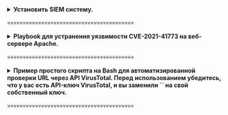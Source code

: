 
<details>
<summary><b>Установить SIEM систему.</b></summary>
## Выбрана система Wazuh.
### Установка Wazuh на Ubuntu 22.04.
**Прежде всего, обязательно обновите систему.**

```bash
sudo apt update
```

**Загрузите и запустите помощник установки Wazuh.**

```bash
curl -sO https://packages.wazuh.com/4.7/wazuh-install.sh && sudo bash ./wazuh-install.sh -a
```

**Как только помощник завершит установку, в выходных данных будут показаны учетные данные для доступа и сообщение, подтверждающее, что установка прошла успешно.**

```bash
INFO: --- Summary ---
INFO: You can access the web interface https://<wazuh-dashboard-ip>
    User: admin
    Password: <ADMIN_PASSWORD>
INFO: Installation finished.
```

**Вы можете найти пароли для всех пользователей индексатора Wazuh и Wazuh API в файле wazuh-passwords.txt внутри wazuh-install-files.tar. Чтобы их распечатать, выполните следующую команду:**

```bash
sudo tar -O -xvf wazuh-install-files.tar wazuh-install-files/wazuh-passwords.txt
```

**Установленные Wazuh agent на платформах Linux и Windows.**
![img](/Project/img/installAgent.png)

**Сборка логов Wazuh agent на платформах Linux.**
![img](/Project/img/linux.png)

**Сборка логов Wazuh agent на платформах Windows.**
![img](/Project/img/Win.png)

</details>

💀💀💀💀💀💀💀💀💀💀💀💀💀💀💀💀💀💀💀💀💀💀💀💀💀💀💀💀💀💀💀💀💀💀💀💀💀💀💀💀💀

<details>
<summary><b>Playbook для устранения уязвимости CVE-2021-41773 на веб-сервере Apache.</b></summary>

#### 1. **Описание уязвимости**
CVE-2021-41773 — это уязвимость, связанная с путевым обходом (Path Traversal) и раскрытием файловой системы на серверах, работающих с Apache HTTP Server версии 2.4.49. Она позволяет злоумышленникам получить доступ к файлам, находящимся за пределами корневого каталога веб-сервера, при определённых конфигурациях. При активированном параметре "require all denied" в конфигурации злоумышленник может использовать специально сформированные запросы для обхода ограничений доступа и чтения конфиденциальных файлов.

#### 2. **Цель**
Обновить уязвимую версию веб-сервера Apache до безопасной версии, а также убедиться, что конфигурация сервера надёжно защищена от подобных атак.

#### 3. **План действий**

##### 3.1. **Проверка текущей версии веб-сервера Apache**
1. Подключитесь к серверу с правами администратора.
2. Выполните команду для проверки версии Apache:
   ```bash
   apachectl -v
   ```
   Либо:
   ```bash
   httpd -v
   ```
3. Если версия Apache — 2.4.49, сервер уязвим к CVE-2021-41773. Если версия 2.4.50, также следует провести обновление, так как эта версия уязвима к другой уязвимости (CVE-2021-42013).

##### 3.2. **Резервное копирование конфигураций**
1. Сделайте резервную копию конфигурационных файлов Apache, чтобы избежать потери данных при обновлении:
   ```bash
   cp /etc/httpd/conf/httpd.conf /etc/httpd/conf/httpd.conf.bak
   cp -r /etc/httpd/conf.d/ /etc/httpd/conf.d.bak/
   ```

##### 3.3. **Обновление Apache**
1. Обновите Apache до версии 2.4.51 или более новой (в которой устранена уязвимость CVE-2021-41773):
   - Для серверов на базе **Debian/Ubuntu**:
     ```bash
     sudo apt update
     sudo apt install apache2
     ```
   - Для серверов на базе **CentOS/RHEL**:
     ```bash
     sudo yum update httpd
     ```

2. После обновления проверьте новую версию Apache:
   ```bash
   apachectl -v
   ```

##### 3.4. **Проверка конфигурации безопасности**
1. Откройте конфигурационный файл Apache:
   ```bash
   sudo nano /etc/httpd/conf/httpd.conf
   ```
   или
   ```bash
   sudo nano /etc/apache2/apache2.conf
   ```
2. Убедитесь, что в конфигурации правильно настроены директивы безопасности:
   - Убедитесь, что в разделе конфигурации ваших директорий присутствуют следующие строки:
     ```apache
     <Directory />
         Require all denied
     </Directory>
     ```
   - Проверьте, что директивы `Options` и `AllowOverride` настроены корректно для предотвращения возможности злоупотребления пользовательскими запросами.
   
3. Перезапустите Apache для применения изменений:
   - Для **Debian/Ubuntu**:
     ```bash
     sudo systemctl restart apache2
     ```
   - Для **CentOS/RHEL**:
     ```bash
     sudo systemctl restart httpd
     ```

##### 3.5. **Проверка устранения уязвимости**
1. Проверьте, что уязвимость закрыта, используя специализированные инструменты для сканирования уязвимостей, такие как **Nmap** с соответствующими скриптами или **Nessus**.
2. Если у вас есть возможность, выполните тестирование на наличие уязвимости CVE-2021-41773 вручную, сформировав запрос типа:
   ```
   http://<server_ip>/?/../../../../../../etc/passwd
   ```
   Если запрос возвращает ошибку 403 или 404, это означает, что сервер защищён.

##### 3.6. **Мониторинг и логирование**
1. Включите и настройте ведение логов для мониторинга подозрительных запросов:
   - Убедитесь, что директива `LogLevel` установлена в `warn` или выше:
     ```apache
     LogLevel warn
     ```
   - Проверьте файлы журналов для выявления попыток эксплуатации уязвимости:
     ```bash
     tail -f /var/log/httpd/access_log /var/log/httpd/error_log
     ```

##### 3.7. **Заключительные действия**
1. Оповестите команду IT и SOC о завершении обновления и устранении уязвимости.
2. Внесите изменения в документацию о конфигурации сервера и проведённых обновлениях.

#### 4. **Важные замечания**
- CVE-2021-41773 также была исправлена в версии Apache 2.4.51 и выше, поэтому рекомендуется всегда использовать актуальные версии серверного ПО.
- Важно регулярно обновлять серверное ПО и следить за публикациями о новых уязвимостях.
- Проверяйте конфигурацию безопасности веб-сервера после каждого обновления или изменения конфигурационных файлов.

#### 5. **Последующие действия и улучшения безопасности**

После устранения уязвимости CVE-2021-41773, рекомендуется провести следующие шаги для повышения общей безопасности веб-сервера и предотвращения подобных инцидентов в будущем.

##### 5.1. **Обновление системы и компонентов**
1. Убедитесь, что все установленные пакеты и зависимости на сервере обновлены до последних стабильных версий для устранения других возможных уязвимостей:
   - На **Debian/Ubuntu**:
     ```bash
     sudo apt update && sudo apt upgrade
     ```
   - На **CentOS/RHEL**:
     ```bash
     sudo yum update
     ```

2. Отключите или удалите ненужные модули Apache, которые могут представлять дополнительную поверхность для атак. Например, если не используется CGI, отключите его:
   ```bash
   sudo a2dismod cgi
   ```

##### 5.2. **Ограничение доступа к конфиденциальным файлам**
1. Убедитесь, что важные системные файлы (например, `/etc/passwd`, конфигурационные файлы с паролями) недоступны через веб-сервер. Это можно сделать, добавив соответствующие правила в конфигурацию:
   - Для CentOS/RHEL:
     ```apache
     <FilesMatch "^\.ht">
         Require all denied
     </FilesMatch>
     ```
   - Для Ubuntu/Debian:
     ```apache
     <Files ~ "^\.ht">
         Require all denied
     </Files>
     ```

##### 5.3. **Усиление конфигурации Apache**
1. Активируйте модули безопасности такие как `mod_security` и `mod_evasive` для защиты от атак типа SQL-инъекций, XSS, brute-force и DoS:
   - Установка на **Debian/Ubuntu**:
     ```bash
     sudo apt install libapache2-mod-security2 libapache2-mod-evasive
     ```
   - Установка на **CentOS/RHEL**:
     ```bash
     sudo yum install mod_security mod_evasive
     ```

2. Настройте файлы конфигурации вышеупомянутых модулей для повышения уровня защиты:
   - Добавьте в конфигурацию правила для блокировки вредоносных запросов и ограничьте частоту запросов от одного IP-адреса.

##### 5.4. **Настройка HTTPS**
1. Убедитесь, что сервер использует безопасные протоколы и шифры для передачи данных по HTTPS. Если HTTPS не настроен, настройте его с помощью **Let`s Encrypt**:
   
   ```bash
   sudo apt install certbot python3-certbot-apache
   sudo certbot --apache
   ```

2. Обновите конфигурацию SSL для использования современных протоколов (например, TLS 1.2 и 1.3) и отключения устаревших версий, таких как SSLv3 и TLS 1.0:
   ```apache
   SSLProtocol All -SSLv2 -SSLv3 -TLSv1 -TLSv1.1
   SSLCipherSuite HIGH:!aNULL:!MD5
   ```

##### 5.5. **Регулярные аудиты безопасности**
1. Регулярно проводите внутренние и внешние аудиты безопасности веб-сервера. Используйте инструменты для анализа конфигурации и поиска уязвимостей:
   - **Nessus** для периодического сканирования на уязвимости.
   - **Qualys** для оценки безопасности конфигурации веб-приложений.
   - **OWASP ZAP** или **Burp Suite** для анализа на наличие уязвимостей в веб-приложении.

2. Настройте автоматическое оповещение о новых уязвимостях в используемых версиях ПО, подписавшись на рассылки безопасности (например, от Apache и Linux-дистрибутивов).

##### 5.6. **Обучение и повышение осведомлённости**
1. Организуйте внутреннее обучение для членов команды IT и SOC о методах выявления и устранения подобных уязвимостей.
2. Разработайте и внедрите процедуры быстрого реагирования на инциденты, связанные с уязвимостями веб-серверов.

#### 6. **Заключение**
Устранение уязвимости CVE-2021-41773 — это важный шаг в защите вашего веб-сервера Apache. Однако важно понимать, что безопасность — это процесс, требующий постоянного улучшения. Следуя шагам в данном плейбуке, вы не только устраните текущую уязвимость, но и повысите общую безопасность инфраструктуры, снизив риск появления новых уязвимостей в будущем.

#### 7. **Ресурсы и ссылки**
- [Официальный сайт Apache HTTP Server](https://httpd.apache.org/)
- [Let`s Encrypt](https://letsencrypt.org/)
- [Руководство по безопасности Apache](https://httpd.apache.org/docs/2.4/misc/security_tips.html)
- [CVE-2021-41773 на NVD](https://nvd.nist.gov/vuln/detail/CVE-2021-41773)
- [Модуль ModSecurity](https://modsecurity.org/)

</details>

💀💀💀💀💀💀💀💀💀💀💀💀💀💀💀💀💀💀💀💀💀💀💀💀💀💀💀💀💀💀💀💀💀💀💀💀💀💀💀💀💀

<details>
<summary><b>Пример простого скрипта на Bash для автоматизированной проверки URL через API VirusTotal. Перед использованием убедитесь, что у вас есть API-ключ VirusTotal, и вы заменили `<YOUR_API_KEY>` на свой собственный ключ.</b></summary>

### Скрипт: `check_url_virustotal.sh`

```bash
#!/bin/bash

# Ваш API-ключ VirusTotal
API_KEY="<YOUR_API_KEY>"

# URL для проверки
URL_TO_CHECK=$1

# Проверка, передан ли URL в качестве аргумента
if [ -z "$URL_TO_CHECK" ]; then
  echo "Использование: $0 <URL>"
  exit 1
fi

# Отправка запроса на VirusTotal
response=$(curl -s --request POST \
  --url https://www.virustotal.com/vtapi/v2/url/scan \
  --form apikey="$API_KEY" \
  --form url="$URL_TO_CHECK")

# Извлечение scan_id из ответа
scan_id=$(echo "$response" | jq -r '.scan_id')

if [ "$scan_id" == "null" ]; then
  echo "Ошибка: не удалось отправить URL на проверку."
  echo "Ответ: $response"
  exit 1
fi

echo "URL отправлен на проверку. Scan ID: $scan_id"
echo "Ожидание результатов..."

# Ожидание перед запросом результата (можно настроить)
sleep 15

# Получение результатов анализа
result=$(curl -s --request GET \
  --url "https://www.virustotal.com/vtapi/v2/url/report?apikey=$API_KEY&resource=$scan_id")

# Вывод результатов
positives=$(echo "$result" | jq -r '.positives')
total=$(echo "$result" | jq -r '.total')
permalink=$(echo "$result" | jq -r '.permalink')

if [ "$positives" == "null" ]; then
  echo "Ошибка: не удалось получить результаты анализа."
  echo "Ответ: $result"
  exit 1
fi

echo "Результаты анализа:"
echo "Положительных срабатываний: $positives из $total"
echo "Подробнее: $permalink"
```

---

### Шаги для использования:

1. Убедитесь, что у вас установлен `jq` (утилита для обработки JSON). Установить можно с помощью:
   ```bash
   sudo apt-get install jq   # Для Ubuntu/Debian
   sudo yum install jq       # Для CentOS/RHEL
   ```
2. Сохраните скрипт в файл, например, `check_url_virustotal.sh`.
3. Сделайте скрипт исполняемым:
   ```bash
   chmod +x check_url_virustotal.sh
   ```
4. Запустите скрипт, передав URL для проверки:
   ```bash
   ./check_url_virustotal.sh https://example.com
   ```

![img](/Project/img/chekVirus.png)
![img](/Project/img/onl.png)

---

### Что делает скрипт:

1. Отправляет указанный URL на анализ с помощью API VirusTotal.
2. Извлекает `scan_id` из ответа.
3. Ждёт 15 секунд (можно изменить это время), чтобы дать VirusTotal возможность завершить анализ.
4. Запрашивает результаты анализа и отображает:
   - Количество положительных срабатываний (`positives`).
   - Общее количество проверок (`total`).
   - Ссылку на полный отчёт на сайте VirusTotal.

---

### Примечания:
- VirusTotal API имеет ограничения на количество запросов (обычно 4 запроса в минуту для бесплатной версии). Учитывайте это, если планируете частое использование.
- Если вы работаете с большим количеством URL, можно модифицировать скрипт для чтения списка URL из файла и проверять их по очереди.


</details>

💀💀💀💀💀💀💀💀💀💀💀💀💀💀💀💀💀💀💀💀💀💀💀💀💀💀💀💀💀💀💀💀💀💀💀💀💀💀💀💀💀